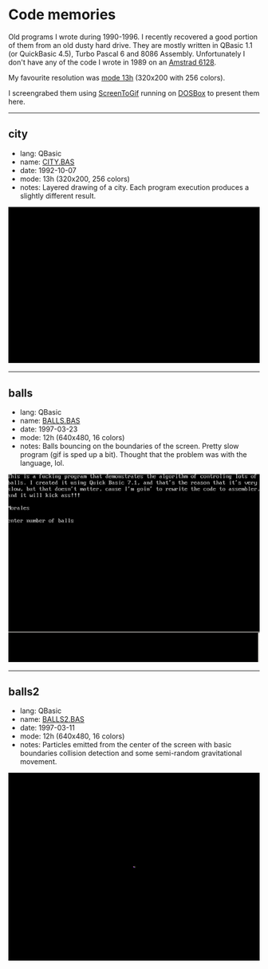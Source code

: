 # Code memories
Old programs I wrote during 1990-1996. I recently recovered a good portion of them from an old dusty hard drive. They are mostly written in QBasic 1.1 (or QuickBasic 4.5), Turbo Pascal 6 and 8086 Assembly. Unfortunately I don't have any of the code I wrote in 1989 on an [Amstrad 6128](https://en.wikipedia.org/wiki/Amstrad_CPC#CPC6128).

My favourite resolution was [mode 13h](https://en.wikipedia.org/wiki/Mode_13h) (320x200 with 256 colors). 

I screengrabed them using [ScreenToGif](http://www.screentogif.com/) running on [DOSBox](https://www.dosbox.com/) to present them here.

---
## city
- lang: QBasic
- name: [CITY.BAS](CITY.BAS)
- date: 1992-10-07
- mode: 13h (320x200, 256 colors)
- notes: Layered drawing of a city. Each program execution produces a slightly different result.

![city](assets/city.gif)

---
## balls
- lang: QBasic
- name: [BALLS.BAS](BALLS.BAS)
- date: 1997-03-23
- mode: 12h (640x480, 16 colors)
- notes: Balls bouncing on the boundaries of the screen. Pretty slow program (gif is sped up a bit). Thought that the problem was with the language, lol.

![balls](assets/balls.gif)

---
## balls2
- lang: QBasic
- name: [BALLS2.BAS](BALLS2.BAS)
- date: 1997-03-11
- mode: 12h (640x480, 16 colors)
- notes: Particles emitted from the center of the screen with basic boundaries collision detection and some semi-random gravitational movement.

![balls2](assets/balls2.gif)
